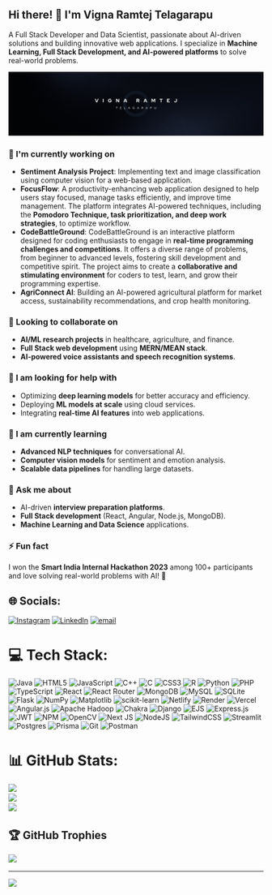 ## Hi there! 👋 I'm Vigna Ramtej Telagarapu  

A Full Stack Developer and Data Scientist, passionate about AI-driven solutions and building innovative web applications. I specialize in **Machine Learning, Full Stack Development, and AI-powered platforms** to solve real-world problems.


<img src="1698518320830.jpeg" alt="Vigna Ramtej">

### 🔭 I'm currently working on  
- **Sentiment Analysis Project**: Implementing text and image classification using computer vision for a web-based application.  
- **FocusFlow**: A productivity-enhancing web application designed to help users stay focused, manage tasks efficiently, and improve time management. The platform integrates AI-powered techniques, including the **Pomodoro Technique, task prioritization, and deep work strategies**, to optimize workflow.
- **CodeBattleGround**: CodeBattleGround is an interactive platform designed for coding enthusiasts to engage in **real-time programming challenges and competitions**. It offers a diverse range of problems, from beginner to advanced levels, fostering skill development and competitive spirit. The project aims to create a **collaborative and stimulating environment** for coders to test, learn, and grow their programming expertise.
- **AgriConnect AI**: Building an AI-powered agricultural platform for market access, sustainability recommendations, and crop health monitoring.  

### 👯 Looking to collaborate on  
- **AI/ML research projects** in healthcare, agriculture, and finance.  
- **Full Stack web development** using **MERN/MEAN stack**.  
- **AI-powered voice assistants and speech recognition systems**.  

### 🤝 I am looking for help with  
- Optimizing **deep learning models** for better accuracy and efficiency.  
- Deploying **ML models at scale** using cloud services.  
- Integrating **real-time AI features** into web applications.  

### 🌱 I am currently learning  
- **Advanced NLP techniques** for conversational AI.  
- **Computer vision models** for sentiment and emotion analysis.  
- **Scalable data pipelines** for handling large datasets.  

### 💬 Ask me about  
- AI-driven **interview preparation platforms**.  
- **Full Stack development** (React, Angular, Node.js, MongoDB).  
- **Machine Learning and Data Science** applications.  

### ⚡ Fun fact  
I won the **Smart India Internal Hackathon 2023** among 100+ participants and love solving real-world problems with AI! 🚀  

## 🌐 Socials:
[![Instagram](https://img.shields.io/badge/Instagram-%23E4405F.svg?logo=Instagram&logoColor=white)](https://instagram.com/_.v._r._t._) [![LinkedIn](https://img.shields.io/badge/LinkedIn-%230077B5.svg?logo=linkedin&logoColor=white)](https://linkedin.com/in/vignaramtej) [![email](https://img.shields.io/badge/Email-D14836?logo=gmail&logoColor=white)](mailto:vignaramtej46@gmail.com) 

# 💻 Tech Stack:
![Java](https://img.shields.io/badge/java-%23ED8B00.svg?style=for-the-badge&logo=openjdk&logoColor=white) ![HTML5](https://img.shields.io/badge/html5-%23E34F26.svg?style=for-the-badge&logo=html5&logoColor=white) ![JavaScript](https://img.shields.io/badge/javascript-%23323330.svg?style=for-the-badge&logo=javascript&logoColor=%23F7DF1E) ![C++](https://img.shields.io/badge/c++-%2300599C.svg?style=for-the-badge&logo=c%2B%2B&logoColor=white) ![C](https://img.shields.io/badge/c-%2300599C.svg?style=for-the-badge&logo=c&logoColor=white) ![CSS3](https://img.shields.io/badge/css3-%231572B6.svg?style=for-the-badge&logo=css3&logoColor=white) ![R](https://img.shields.io/badge/r-%23276DC3.svg?style=for-the-badge&logo=r&logoColor=white) ![Python](https://img.shields.io/badge/python-3670A0?style=for-the-badge&logo=python&logoColor=ffdd54) ![PHP](https://img.shields.io/badge/php-%23777BB4.svg?style=for-the-badge&logo=php&logoColor=white) ![TypeScript](https://img.shields.io/badge/typescript-%23007ACC.svg?style=for-the-badge&logo=typescript&logoColor=white) ![React](https://img.shields.io/badge/react-%2320232a.svg?style=for-the-badge&logo=react&logoColor=%2361DAFB) ![React Router](https://img.shields.io/badge/React_Router-CA4245?style=for-the-badge&logo=react-router&logoColor=white) ![MongoDB](https://img.shields.io/badge/MongoDB-%234ea94b.svg?style=for-the-badge&logo=mongodb&logoColor=white) ![MySQL](https://img.shields.io/badge/mysql-4479A1.svg?style=for-the-badge&logo=mysql&logoColor=white) ![SQLite](https://img.shields.io/badge/sqlite-%2307405e.svg?style=for-the-badge&logo=sqlite&logoColor=white) ![Flask](https://img.shields.io/badge/flask-%23000.svg?style=for-the-badge&logo=flask&logoColor=white) ![NumPy](https://img.shields.io/badge/numpy-%23013243.svg?style=for-the-badge&logo=numpy&logoColor=white) ![Matplotlib](https://img.shields.io/badge/Matplotlib-%23ffffff.svg?style=for-the-badge&logo=Matplotlib&logoColor=black) ![scikit-learn](https://img.shields.io/badge/scikit--learn-%23F7931E.svg?style=for-the-badge&logo=scikit-learn&logoColor=white) ![Netlify](https://img.shields.io/badge/netlify-%23000000.svg?style=for-the-badge&logo=netlify&logoColor=#00C7B7) ![Render](https://img.shields.io/badge/Render-%46E3B7.svg?style=for-the-badge&logo=render&logoColor=white) ![Vercel](https://img.shields.io/badge/vercel-%23000000.svg?style=for-the-badge&logo=vercel&logoColor=white) ![Angular.js](https://img.shields.io/badge/angular.js-%23E23237.svg?style=for-the-badge&logo=angularjs&logoColor=white) ![Apache Hadoop](https://img.shields.io/badge/Apache%20Hadoop-66CCFF?style=for-the-badge&logo=apachehadoop&logoColor=black) ![Chakra](https://img.shields.io/badge/chakra-%234ED1C5.svg?style=for-the-badge&logo=chakraui&logoColor=white) ![Django](https://img.shields.io/badge/django-%23092E20.svg?style=for-the-badge&logo=django&logoColor=white) ![EJS](https://img.shields.io/badge/ejs-%23B4CA65.svg?style=for-the-badge&logo=ejs&logoColor=black) ![Express.js](https://img.shields.io/badge/express.js-%23404d59.svg?style=for-the-badge&logo=express&logoColor=%2361DAFB) ![JWT](https://img.shields.io/badge/JWT-black?style=for-the-badge&logo=JSON%20web%20tokens) ![NPM](https://img.shields.io/badge/NPM-%23CB3837.svg?style=for-the-badge&logo=npm&logoColor=white) ![OpenCV](https://img.shields.io/badge/opencv-%23white.svg?style=for-the-badge&logo=opencv&logoColor=white) ![Next JS](https://img.shields.io/badge/Next-black?style=for-the-badge&logo=next.js&logoColor=white) ![NodeJS](https://img.shields.io/badge/node.js-6DA55F?style=for-the-badge&logo=node.js&logoColor=white) ![TailwindCSS](https://img.shields.io/badge/tailwindcss-%2338B2AC.svg?style=for-the-badge&logo=tailwind-css&logoColor=white) ![Streamlit](https://img.shields.io/badge/Streamlit-%23FE4B4B.svg?style=for-the-badge&logo=streamlit&logoColor=white) ![Postgres](https://img.shields.io/badge/postgres-%23316192.svg?style=for-the-badge&logo=postgresql&logoColor=white) ![Prisma](https://img.shields.io/badge/Prisma-3982CE?style=for-the-badge&logo=Prisma&logoColor=white) ![Git](https://img.shields.io/badge/git-%23F05033.svg?style=for-the-badge&logo=git&logoColor=white) ![Postman](https://img.shields.io/badge/Postman-FF6C37?style=for-the-badge&logo=postman&logoColor=white)
# 📊 GitHub Stats:
![](https://github-readme-stats.vercel.app/api?username=ramtejvigna&theme=gruvbox&hide_border=false&include_all_commits=false&count_private=false)<br/>
![](https://github-readme-streak-stats.herokuapp.com/?user=ramtejvigna&theme=gruvbox&hide_border=false)<br/>
![](https://github-readme-stats.vercel.app/api/top-langs/?username=ramtejvigna&theme=gruvbox&hide_border=false&include_all_commits=false&count_private=false&layout=compact)

## 🏆 GitHub Trophies
![](https://github-profile-trophy.vercel.app/?username=ramtejvigna&theme=radical&no-frame=true&no-bg=false&margin-w=4)

---
[![](https://visitcount.itsvg.in/api?id=ramtejvigna&icon=2&color=0)](https://visitcount.itsvg.in)

<!-- Proudly created with GPRM ( https://gprm.itsvg.in ) -->
